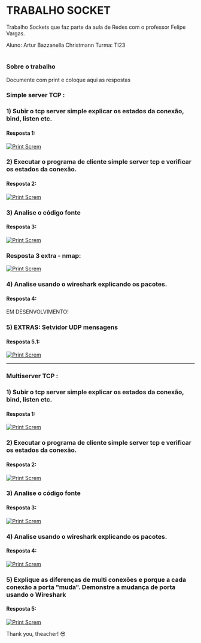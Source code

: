 # TRABALHO SOCKET 

Trabalho Sockets que faz parte da aula de
Redes com o professor Felipe Vargas.

Aluno: Artur Bazzanella Christmann
Turma: TI23

#

### Sobre o trabalho

Documente com print e coloque aqui as respostas

### Simple server TCP :

### 1) Subir o tcp server simple explicar os estados da conexão, bind, listen etc.

#### Resposta 1:
[![Print Screm](https://github.com/felipengeletrica/Fundatec-2024-Aula-Socket/blob/Trabalho_Artur/Trabalho_Artur/01-Start-PY-Server-8080.jpg)](https://github.com/felipengeletrica/Fundatec-2024-Aula-Socket/blob/Trabalho_Artur/Trabalho_Artur/01-Start-PY-Server-8080.jpg)

### 2) Executar o programa de cliente simple server tcp e verificar os estados da conexão.

#### Resposta 2:
[![Print Screm](https://github.com/felipengeletrica/Fundatec-2024-Aula-Socket/blob/Trabalho_Artur/Trabalho_Artur/02-Hello-World.jpg)](https://github.com/felipengeletrica/Fundatec-2024-Aula-Socket/blob/Trabalho_Artur/Trabalho_Artur/02-Hello-World.jpg)

### 3) Analise o código fonte

#### Resposta 3:
[![Print Screm](https://github.com/felipengeletrica/Fundatec-2024-Aula-Socket/blob/Trabalho_Artur/Trabalho_Artur/03-Netstat_Grep.jpg)](https://github.com/felipengeletrica/Fundatec-2024-Aula-Socket/blob/Trabalho_Artur/Trabalho_Artur/03-Netstat_Grep.jpg)

### Resposta 3 extra - nmap:

[![Print Screm](https://github.com/felipengeletrica/Fundatec-2024-Aula-Socket/blob/Trabalho_Artur/Trabalho_Artur/03.1-Nmap.jpg)](https://github.com/felipengeletrica/Fundatec-2024-Aula-Socket/blob/Trabalho_Artur/Trabalho_Artur/03.1-Nmap.jpg)

### 4) Analise usando o wireshark explicando os pacotes.

#### Resposta 4:
EM DESENVOLVIMENTO!

### 5) EXTRAS: Setvidor UDP mensagens

#### Resposta 5.1:
[![Print Screm](https://github.com/felipengeletrica/Fundatec-2024-Aula-Socket/blob/Trabalho_Artur/Trabalho_Artur/03.1-Nmap.jpg)](https://github.com/felipengeletrica/Fundatec-2024-Aula-Socket/blob/Trabalho_Artur/Trabalho_Artur/03.1-Nmap.jpg)



***

### Multiserver TCP :

### 1) Subir o tcp server simple explicar os estados da conexão, bind, listen etc.

#### Resposta 1:
[![Print Screm](https://github.com/felipengeletrica/Fundatec-2024-Aula-Socket/blob/Trabalho_Artur/Trabalho_Artur/03-Netstat_Grep.jpg)](https://github.com/felipengeletrica/Fundatec-2024-Aula-Socket/blob/Trabalho_Artur/Trabalho_Artur/03-Netstat_Grep.jpg)


### 2) Executar o programa de cliente simple server tcp e verificar os estados da conexão.

#### Resposta 2:
[![Print Screm](https://github.com/felipengeletrica/Fundatec-2024-Aula-Socket/blob/Trabalho_Artur/Trabalho_Artur/03-Netstat_Grep.jpg)](https://github.com/felipengeletrica/Fundatec-2024-Aula-Socket/blob/Trabalho_Artur/Trabalho_Artur/03-Netstat_Grep.jpg)

### 3) Analise o código fonte

#### Resposta 3:
[![Print Screm](https://github.com/felipengeletrica/Fundatec-2024-Aula-Socket/blob/Trabalho_Artur/Trabalho_Artur/03-Netstat_Grep.jpg)](https://github.com/felipengeletrica/Fundatec-2024-Aula-Socket/blob/Trabalho_Artur/Trabalho_Artur/03-Netstat_Grep.jpg)

### 4) Analise usando o wireshark explicando os pacotes.

#### Resposta 4:
[![Print Screm](https://github.com/felipengeletrica/Fundatec-2024-Aula-Socket/blob/Trabalho_Artur/Trabalho_Artur/03-Netstat_Grep.jpg)](https://github.com/felipengeletrica/Fundatec-2024-Aula-Socket/blob/Trabalho_Artur/Trabalho_Artur/03-Netstat_Grep.jpg)

### 5) Explique as diferenças de multi conexões e porque a cada conexão a porta "muda". Demonstre a mudança de porta usando o Wireshark

#### Resposta 5:
[![Print Screm](https://github.com/felipengeletrica/Fundatec-2024-Aula-Socket/blob/Trabalho_Artur/Trabalho_Artur/03-Netstat_Grep.jpg)](https://github.com/felipengeletrica/Fundatec-2024-Aula-Socket/blob/Trabalho_Artur/Trabalho_Artur/03-Netstat_Grep.jpg)

Thank you, theacher! 😎



